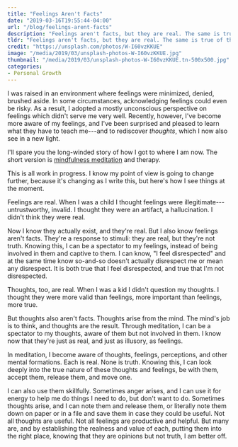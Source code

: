 ```yaml
---
title: "Feelings Aren't Facts"
date: "2019-03-16T19:55:44-04:00"
url: "/blog/feelings-arent-facts"
description: "Feelings aren't facts, but they are real. The same is true of thoughts."
tldr: "Feelings aren't facts, but they are real. The same is true of thoughts. By being a spectator to my thoughts and feelings I'm learning to understand what they really are and how they can be useful to me."
credit: "https://unsplash.com/photos/W-I60vzKKUE"
image: "/media/2019/03/unsplash-photos-W-I60vzKKUE.jpg"
thumbnail: "/media/2019/03/unsplash-photos-W-I60vzKKUE.tn-500x500.jpg"
categories:
- Personal Growth
---
```

I was raised in an environment where feelings were minimized, denied, brushed aside.
In some circumstances, acknowledging feelings could even be risky.
As a result, I adopted a mostly unconscious perspective on feelings which didn't serve me very well.
Recently, however, I've become more aware of my feelings, and I've been surprised and pleased to learn what they have to teach me---and to rediscover *thoughts*, which I now also see in a new light.
<!--more-->

I'll spare you the long-winded story of how I got to where I am now.
The short version is [mindfulness meditation](/blog/how-i-meditate/) and therapy.

This is all work in progress.
I know my point of view is going to change further, because it's changing as I write this, but here's how I see things at the moment.

Feelings are real.
When I was a child I thought feelings were illegitimate---untrustworthy, invalid.
I thought they were an artifact, a hallucination.
I didn't think they were real.

Now I know they actually exist, and they're real.
But I also know feelings aren't facts.
They're a response to stimuli: they are real, but they're not truth.
Knowing this, I can be a spectator to my feelings, instead of being involved in them and captive to them.
I can know, "I feel disrespected" and at the same time know so-and-so doesn't actually disrespect me or mean any disrespect.
It is both true that I feel disrespected, and true that I'm not disrespected.

Thoughts, too, are real.
When I was a kid I didn't question my thoughts.
I thought they were more valid than feelings, more important than feelings, more true.

But thoughts also aren't facts.
Thoughts arise from the mind.
The mind's job is to think, and thoughts are the result.
Through meditation, I can be a spectator to my thoughts, aware of them but not involved in them.
I know now that they're just as real, and just as illusory, as feelings.

In meditation, I become aware of thoughts, feelings, perceptions, and other mental formations.
Each is real.
None is truth.
Knowing this, I can look deeply into the true nature of these thoughts and feelings, be with them, accept them, release them, and move one.

I can also use them skillfully.
Sometimes anger arises, and I can use it for energy to help me do things I need to do, but don't want to do.
Sometimes thoughts arise, and I can note them and release them, or literally note them down on paper or in a file and save them in case they could be useful.
Not all thoughts are useful.
Not all feelings are productive and helpful.
But many are, and by establishing the realness and value of each, putting them into the right place, knowing that they are opinions but not truth, I am better off.
